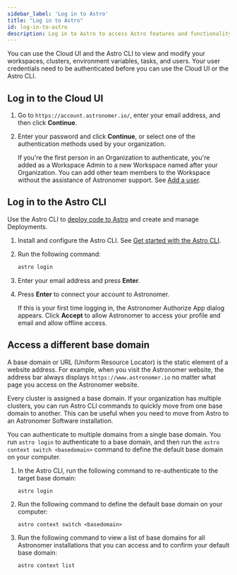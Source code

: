 ```yaml
---
sidebar_label: 'Log in to Astro'
title: "Log in to Astro"
id: log-in-to-astro
description: Log in to Astro to access Astro features and functionality.
---
```


You can use the Cloud UI and the Astro CLI to view and modify your workspaces, clusters, environment variables, tasks, and users. Your user credentials need to be authenticated before you can use the Cloud UI or the Astro CLI.

## Log in to the Cloud UI

1. Go to `https://account.astronomer.io/`, enter your email address, and then click **Continue**.

2. Enter your password and click **Continue**, or select one of the authentication methods used by your organization.

    If you're the first person in an Organization to authenticate, you're added as a Workspace Admin to a new Workspace named after your Organization. You can add other team members to the Workspace without the assistance of Astronomer support. See [Add a user](add-user.md).

## Log in to the Astro CLI

Use the Astro CLI to [deploy code to Astro](deploy-code.md) and create and manage Deployments.

1. Install and configure the Astro CLI. See [Get started with the Astro CLI](https://docs.astronomer.io/astro/cli/get-started).

2. Run the following command:

    ```sh
    astro login
    ```
3. Enter your email address and press **Enter**.

4. Press **Enter** to connect your account to Astronomer.

    If this is your first time logging in, the Astronomer Authorize App dialog appears. Click **Accept** to allow Astronomer to access your profile and email and allow offline access.

## Access a different base domain

A base domain or URL (Uniform Resource Locator) is the static element of a website address. For example, when you visit the Astronomer website, the address bar always displays `https://www.astronomer.io` no matter what page you access on the Astronomer website.

Every cluster is assigned a base domain. If your organization has multiple clusters, you can run Astro CLI commands to quickly move from one base domain to another. This can be useful when you need to move from Astro to an Astronomer Software installation.

You can authenticate to multiple domains from a single base domain. You run `astro login` to authenticate to a base domain, and then run the `astro context switch <basedomain>` command to define the default base domain on your computer. 

1. In the Astro CLI, run the following command to re-authenticate to the target base domain:

    ```
    astro login
    ```
2. Run the following command to define the default base domain on your computer:

    ```
    astro context switch <basedomain>
    ```

3. Run the following command to view a list of base domains for all Astronomer installations that you can access and to confirm your default base domain:

    ```
    astro context list
    ```